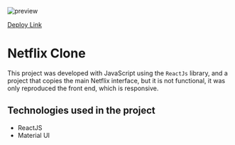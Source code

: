 ![preview](https://github.com/DAVI-REZENDE/clones-with-react/blob/main/netflix-clone/public/preview.gif)

[Deploy Link](https://netflix-interface-clone.netlify.app)

# Netflix Clone

This project was developed with JavaScript using the `ReactJs` library,
and a project that copies the main Netflix interface, but it is not functional, it was only reproduced
the front end, which is responsive.

## Technologies used in the project

- ReactJS
- Material UI
